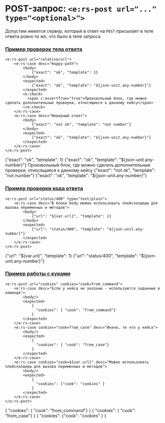 # POST-запрос: `<e:rs-post url="..." type="<optional>">`

Допустим имеется сервер, который в ответ на `POST` присылает в теле ответа ровно то же, что было в теле запроса

### [**Пример проверок тела ответа**](- "response body check c:status=ExpectedToFail")

    <e:rs-post url="relative/url">
        <e:rs-case desc="Happy-path">        
            <body>
                {"exact": "ok", "template": 1}
            </body>
            <expected>
                {"exact": "ok", "template": "${json-unit.any-number}"}
            </expected>
            <e:check>
              <span c:assertTrue="true">Произвольный блок, где можно сделать дополнительные проверки, относящиеся к данному кейсу</span>
            </e:check>
        </e:rs-case>      
        <e:rs-case desc="Неверный ответ">
            <body>
                {"exact": "not ok", "template": "not number"}
            </body>
            <expected>
                {"exact": "ok", "template": "${json-unit.any-number}"}
            </expected>
        </e:rs-case>
    </e:rs-post>  

<div>
    <e:rs-post url="relative/url">
        <e:rs-case desc="Happy-path">        
            <body>
                {"exact": "ok", "template": 1}
            </body>
            <expected>
                {"exact": "ok", "template": "${json-unit.any-number}"}
            </expected>
            <e:check>
              <span c:assertTrue="true">Произвольный блок, где можно сделать дополнительные проверки, относящиеся к данному кейсу</span>
            </e:check>
        </e:rs-case>      
        <e:rs-case desc="Неверный ответ">
            <body>
                {"exact": "not ok", "template": "not number"}
            </body>
            <expected>
                {"exact": "ok", "template": "${json-unit.any-number}"}
            </expected>
        </e:rs-case>
    </e:rs-post>    
</div>

### [**Пример проверки кода ответа**](- "wrong status code c:status=ExpectedToFail")

    <e:rs-post url="status/400" type="text/plain">
        <e:rs-case desc="В блоке body можно использовать плейсхолдеры для вызова переменных и методов">        
            <body>
                {"url": "${var.url}", "template": 1}
            </body>
            <expected>
                {"url": "status/400", "template": "${json-unit.any-number}"}
            </expected>
        </e:rs-case>
    </e:rs-post>
    
<div>
    <e:rs-post url="status/400" type="text/plain">
        <e:rs-case desc="В блоке body можно использовать плейсхолдеры для вызова переменных и методов">        
            <body>
                {"url": "${var.url}", "template": 1}
            </body>
            <expected>
                {"url": "status/400", "template": "${json-unit.any-number}"}
            </expected>
        </e:rs-case>
    </e:rs-post>
</div>

### [**Пример работы с куками**](- "cookies")

    <e:rs-post url="cookies" cookies="cook=from_command">
        <e:rs-case desc="Если у кейса не указаны - используются заданные в команде">        
            <body/>
            <expected>
                {                 
                  "cookies": { "cook": "from_command"}
                }
            </expected>
        </e:rs-case>
        <e:rs-case cookies="cook=from_case" desc="Иначе, те что у кейса">        
            <body/>
            <expected>
                {
                  "cookies": { "cook": "from_case"}
                }
            </expected>
        </e:rs-case>
        <e:rs-case cookies="cook=${var.url}" desc="Можно использовать плейсхолдеры для вызова переменных и методов">        
            <body/>
            <expected>
                {
                  "cookies": {"cook": "cookies" }
                }
            </expected>
        </e:rs-case>
    </e:rs-post>

<div>
    <e:rs-post url="cookies" cookies="cook=from_command">
        <e:rs-case desc="Если у кейса не указаны - используются заданные в команде">        
            <body/>
            <expected>
                {                 
                  "cookies": { "cook": "from_command"}
                }
            </expected>
        </e:rs-case>
        <e:rs-case cookies="cook=from_case" desc="Иначе, те что у кейса">        
            <body/>
            <expected>
                {
                  "cookies": { "cook": "from_case"}
                }
            </expected>
        </e:rs-case>
        <e:rs-case cookies="cook=${var.url}" desc="Можно использовать плейсхолдеры для вызова переменных и методов">        
            <body/>
            <expected>
                {
                  "cookies": {"cook": "cookies" }
                }
            </expected>
        </e:rs-case>
    </e:rs-post>
</div>